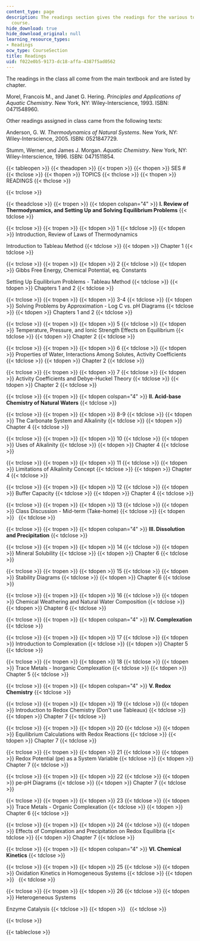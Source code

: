 ```yaml
---
content_type: page
description: The readings section gives the readings for the various topics of the
  course.
hide_download: true
hide_download_original: null
learning_resource_types:
- Readings
ocw_type: CourseSection
title: Readings
uid: f022e0b5-9173-dc18-affa-4387f5ad0562
---
```


The readings in the class all come from the main textbook and are listed by chapter.

Morel, Francois M., and Janet G. Hering. _Principles and Applications of Aquatic Chemistry_. New York, NY: Wiley-Interscience, 1993. ISBN: 0471548960.

Other readings assigned in class came from the following texts:

Anderson, G. W. _Thermodynamics of Natural Systems_. New York, NY: Wiley-Interscience, 2005. ISBN: 0521847729.

Stumm, Werner, and James J. Morgan. _Aquatic Chemistry_. New York, NY: Wiley-Interscience, 1996. ISBN: 0471511854.

{{< tableopen >}}
{{< theadopen >}}
{{< tropen >}}
{{< thopen >}}
SES #
{{< thclose >}}
{{< thopen >}}
TOPICS
{{< thclose >}}
{{< thopen >}}
READINGS
{{< thclose >}}

{{< trclose >}}

{{< theadclose >}}
{{< tropen >}}
{{< tdopen colspan="4" >}}
**I. Review of Thermodynamics, and Setting Up and Solving Equilibrium Problems**
{{< tdclose >}}

{{< trclose >}}
{{< tropen >}}
{{< tdopen >}}
1
{{< tdclose >}}
{{< tdopen >}}
Introduction, Review of Laws of Thermodynamics  
  
Introduction to Tableau Method
{{< tdclose >}}
{{< tdopen >}}
Chapter 1
{{< tdclose >}}

{{< trclose >}}
{{< tropen >}}
{{< tdopen >}}
2
{{< tdclose >}}
{{< tdopen >}}
Gibbs Free Energy, Chemical Potential, eq. Constants  
  
Setting Up Equilibrium Problems - Tableau Method
{{< tdclose >}}
{{< tdopen >}}
Chapters 1 and 2
{{< tdclose >}}

{{< trclose >}}
{{< tropen >}}
{{< tdopen >}}
3-4
{{< tdclose >}}
{{< tdopen >}}
Solving Problems by Approximation - Log C vs. pH Diagrams
{{< tdclose >}}
{{< tdopen >}}
Chapters 1 and 2
{{< tdclose >}}

{{< trclose >}}
{{< tropen >}}
{{< tdopen >}}
5
{{< tdclose >}}
{{< tdopen >}}
Temperature, Pressure, and Ionic Strength Effects on Equilibrium
{{< tdclose >}}
{{< tdopen >}}
Chapter 2
{{< tdclose >}}

{{< trclose >}}
{{< tropen >}}
{{< tdopen >}}
6
{{< tdclose >}}
{{< tdopen >}}
Properties of Water, Interactions Among Solutes, Activity Coefficients
{{< tdclose >}}
{{< tdopen >}}
Chapter 2
{{< tdclose >}}

{{< trclose >}}
{{< tropen >}}
{{< tdopen >}}
7
{{< tdclose >}}
{{< tdopen >}}
Activity Coefficients and Debye-Huckel Theory
{{< tdclose >}}
{{< tdopen >}}
Chapter 2
{{< tdclose >}}

{{< trclose >}}
{{< tropen >}}
{{< tdopen colspan="4" >}}
**II. Acid-base Chemistry of Natural Waters**
{{< tdclose >}}

{{< trclose >}}
{{< tropen >}}
{{< tdopen >}}
8-9
{{< tdclose >}}
{{< tdopen >}}
The Carbonate System and Alkalinity
{{< tdclose >}}
{{< tdopen >}}
Chapter 4
{{< tdclose >}}

{{< trclose >}}
{{< tropen >}}
{{< tdopen >}}
10
{{< tdclose >}}
{{< tdopen >}}
Uses of Alkalinity
{{< tdclose >}}
{{< tdopen >}}
Chapter 4
{{< tdclose >}}

{{< trclose >}}
{{< tropen >}}
{{< tdopen >}}
11
{{< tdclose >}}
{{< tdopen >}}
Limitations of Alkalinity Concept
{{< tdclose >}}
{{< tdopen >}}
Chapter 4
{{< tdclose >}}

{{< trclose >}}
{{< tropen >}}
{{< tdopen >}}
12
{{< tdclose >}}
{{< tdopen >}}
Buffer Capacity
{{< tdclose >}}
{{< tdopen >}}
Chapter 4
{{< tdclose >}}

{{< trclose >}}
{{< tropen >}}
{{< tdopen >}}
13
{{< tdclose >}}
{{< tdopen >}}
Class Discussion - Mid-term (Take-home)
{{< tdclose >}}
{{< tdopen >}}
 
{{< tdclose >}}

{{< trclose >}}
{{< tropen >}}
{{< tdopen colspan="4" >}}
**III. Dissolution and Precipitation**
{{< tdclose >}}

{{< trclose >}}
{{< tropen >}}
{{< tdopen >}}
14
{{< tdclose >}}
{{< tdopen >}}
Mineral Solubility
{{< tdclose >}}
{{< tdopen >}}
Chapter 6
{{< tdclose >}}

{{< trclose >}}
{{< tropen >}}
{{< tdopen >}}
15
{{< tdclose >}}
{{< tdopen >}}
Stability Diagrams
{{< tdclose >}}
{{< tdopen >}}
Chapter 6
{{< tdclose >}}

{{< trclose >}}
{{< tropen >}}
{{< tdopen >}}
16
{{< tdclose >}}
{{< tdopen >}}
Chemical Weathering and Natural Water Composition
{{< tdclose >}}
{{< tdopen >}}
Chapter 6
{{< tdclose >}}

{{< trclose >}}
{{< tropen >}}
{{< tdopen colspan="4" >}}
**IV. Complexation**
{{< tdclose >}}

{{< trclose >}}
{{< tropen >}}
{{< tdopen >}}
17
{{< tdclose >}}
{{< tdopen >}}
Introduction to Complexation
{{< tdclose >}}
{{< tdopen >}}
Chapter 5
{{< tdclose >}}

{{< trclose >}}
{{< tropen >}}
{{< tdopen >}}
18
{{< tdclose >}}
{{< tdopen >}}
Trace Metals - Inorganic Complexation
{{< tdclose >}}
{{< tdopen >}}
Chapter 5
{{< tdclose >}}

{{< trclose >}}
{{< tropen >}}
{{< tdopen colspan="4" >}}
**V. Redox Chemistry**
{{< tdclose >}}

{{< trclose >}}
{{< tropen >}}
{{< tdopen >}}
19
{{< tdclose >}}
{{< tdopen >}}
Introduction to Redox Chemistry (Don't use Tableaux)
{{< tdclose >}}
{{< tdopen >}}
Chapter 7
{{< tdclose >}}

{{< trclose >}}
{{< tropen >}}
{{< tdopen >}}
20
{{< tdclose >}}
{{< tdopen >}}
Equilibrium Calculations with Redox Reactions
{{< tdclose >}}
{{< tdopen >}}
Chapter 7
{{< tdclose >}}

{{< trclose >}}
{{< tropen >}}
{{< tdopen >}}
21
{{< tdclose >}}
{{< tdopen >}}
Redox Potential (pe) as a System Variable
{{< tdclose >}}
{{< tdopen >}}
Chapter 7
{{< tdclose >}}

{{< trclose >}}
{{< tropen >}}
{{< tdopen >}}
22
{{< tdclose >}}
{{< tdopen >}}
pe-pH Diagrams
{{< tdclose >}}
{{< tdopen >}}
Chapter 7
{{< tdclose >}}

{{< trclose >}}
{{< tropen >}}
{{< tdopen >}}
23
{{< tdclose >}}
{{< tdopen >}}
Trace Metals - Organic Complexation
{{< tdclose >}}
{{< tdopen >}}
Chapter 6
{{< tdclose >}}

{{< trclose >}}
{{< tropen >}}
{{< tdopen >}}
24
{{< tdclose >}}
{{< tdopen >}}
Effects of Complexation and Precipitation on Redox Equilibria
{{< tdclose >}}
{{< tdopen >}}
Chapter 7
{{< tdclose >}}

{{< trclose >}}
{{< tropen >}}
{{< tdopen colspan="4" >}}
**VI. Chemical Kinetics**
{{< tdclose >}}

{{< trclose >}}
{{< tropen >}}
{{< tdopen >}}
25
{{< tdclose >}}
{{< tdopen >}}
Oxidation Kinetics in Homogeneous Systems
{{< tdclose >}}
{{< tdopen >}}
 
{{< tdclose >}}

{{< trclose >}}
{{< tropen >}}
{{< tdopen >}}
26
{{< tdclose >}}
{{< tdopen >}}
Heterogeneous Systems  
  
Enzyme Catalysis
{{< tdclose >}}
{{< tdopen >}}
 
{{< tdclose >}}

{{< trclose >}}

{{< tableclose >}}
